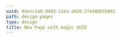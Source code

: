 ```yaml
---
uuid: 0dacc1a0-0403-11ea-a628-27a58bbfb942
path: design-pages
type: design
title: New Page with magic UUID
---
```


